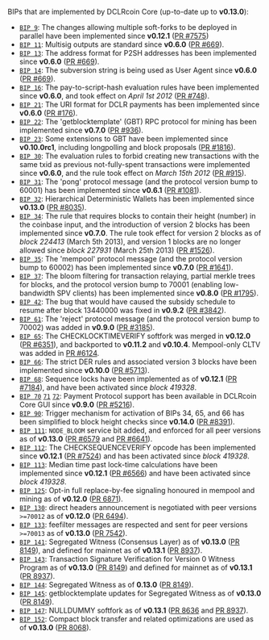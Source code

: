 BIPs that are implemented by DCLRcoin Core (up-to-date up to **v0.13.0**):

* [`BIP 9`](https://github.com/dclr/bips/blob/master/bip-0009.mediawiki): The changes allowing multiple soft-forks to be deployed in parallel have been implemented since **v0.12.1**  ([PR #7575](https://github.com/DCLRProject/DCLRcoin/pull/7575))
* [`BIP 11`](https://github.com/dclr/bips/blob/master/bip-0011.mediawiki): Multisig outputs are standard since **v0.6.0** ([PR #669](https://github.com/DCLRProject/DCLRcoin/pull/669)).
* [`BIP 13`](https://github.com/dclr/bips/blob/master/bip-0013.mediawiki): The address format for P2SH addresses has been implemented since **v0.6.0** ([PR #669](https://github.com/DCLRProject/DCLRcoin/pull/669)).
* [`BIP 14`](https://github.com/dclr/bips/blob/master/bip-0014.mediawiki): The subversion string is being used as User Agent since **v0.6.0** ([PR #669](https://github.com/DCLRProject/DCLRcoin/pull/669)).
* [`BIP 16`](https://github.com/dclr/bips/blob/master/bip-0016.mediawiki): The pay-to-script-hash evaluation rules have been implemented since **v0.6.0**, and took effect on *April 1st 2012* ([PR #748](https://github.com/DCLRProject/DCLRcoin/pull/748)).
* [`BIP 21`](https://github.com/dclr/bips/blob/master/bip-0021.mediawiki): The URI format for DCLR payments has been implemented since **v0.6.0** ([PR #176](https://github.com/DCLRProject/DCLRcoin/pull/176)).
* [`BIP 22`](https://github.com/dclr/bips/blob/master/bip-0022.mediawiki): The 'getblocktemplate' (GBT) RPC protocol for mining has been implemented since **v0.7.0** ([PR #936](https://github.com/DCLRProject/DCLRcoin/pull/936)).
* [`BIP 23`](https://github.com/dclr/bips/blob/master/bip-0023.mediawiki): Some extensions to GBT have been implemented since **v0.10.0rc1**, including longpolling and block proposals ([PR #1816](https://github.com/DCLRProject/DCLRcoin/pull/1816)).
* [`BIP 30`](https://github.com/dclr/bips/blob/master/bip-0030.mediawiki): The evaluation rules to forbid creating new transactions with the same txid as previous not-fully-spent transactions were implemented since **v0.6.0**, and the rule took effect on *March 15th 2012* ([PR #915](https://github.com/DCLRProject/DCLRcoin/pull/915)).
* [`BIP 31`](https://github.com/dclr/bips/blob/master/bip-0031.mediawiki): The 'pong' protocol message (and the protocol version bump to 60001) has been implemented since **v0.6.1** ([PR #1081](https://github.com/DCLRProject/DCLRcoin/pull/1081)).
* [`BIP 32`](https://github.com/dclr/bips/blob/master/bip-0032.mediawiki): Hierarchical Deterministic Wallets has been implemented since **v0.13.0** ([PR #8035](https://github.com/DCLRProject/DCLRcoin/pull/8035)).
* [`BIP 34`](https://github.com/dclr/bips/blob/master/bip-0034.mediawiki): The rule that requires blocks to contain their height (number) in the coinbase input, and the introduction of version 2 blocks has been implemented since **v0.7.0**. The rule took effect for version 2 blocks as of *block 224413* (March 5th 2013), and version 1 blocks are no longer allowed since *block 227931* (March 25th 2013) ([PR #1526](https://github.com/DCLRProject/DCLRcoin/pull/1526)).
* [`BIP 35`](https://github.com/dclr/bips/blob/master/bip-0035.mediawiki): The 'mempool' protocol message (and the protocol version bump to 60002) has been implemented since **v0.7.0** ([PR #1641](https://github.com/DCLRProject/DCLRcoin/pull/1641)).
* [`BIP 37`](https://github.com/dclr/bips/blob/master/bip-0037.mediawiki): The bloom filtering for transaction relaying, partial merkle trees for blocks, and the protocol version bump to 70001 (enabling low-bandwidth SPV clients) has been implemented since **v0.8.0** ([PR #1795](https://github.com/DCLRProject/DCLRcoin/pull/1795)).
* [`BIP 42`](https://github.com/dclr/bips/blob/master/bip-0042.mediawiki): The bug that would have caused the subsidy schedule to resume after block 13440000 was fixed in **v0.9.2** ([PR #3842](https://github.com/DCLRProject/DCLRcoin/pull/3842)).
* [`BIP 61`](https://github.com/dclr/bips/blob/master/bip-0061.mediawiki): The 'reject' protocol message (and the protocol version bump to 70002) was added in **v0.9.0** ([PR #3185](https://github.com/DCLRProject/DCLRcoin/pull/3185)).
* [`BIP 65`](https://github.com/dclr/bips/blob/master/bip-0065.mediawiki): The CHECKLOCKTIMEVERIFY softfork was merged in **v0.12.0** ([PR #6351](https://github.com/DCLRProject/DCLRcoin/pull/6351)), and backported to **v0.11.2** and **v0.10.4**. Mempool-only CLTV was added in [PR #6124](https://github.com/DCLRProject/DCLRcoin/pull/6124).
* [`BIP 66`](https://github.com/dclr/bips/blob/master/bip-0066.mediawiki): The strict DER rules and associated version 3 blocks have been implemented since **v0.10.0** ([PR #5713](https://github.com/DCLRProject/DCLRcoin/pull/5713)).
* [`BIP 68`](https://github.com/dclr/bips/blob/master/bip-0068.mediawiki): Sequence locks have been implemented as of **v0.12.1**  ([PR #7184](https://github.com/DCLRProject/DCLRcoin/pull/7184)), and have been activated since *block 419328*.
* [`BIP 70`](https://github.com/dclr/bips/blob/master/bip-0070.mediawiki) [`71`](https://github.com/dclr/bips/blob/master/bip-0071.mediawiki) [`72`](https://github.com/dclr/bips/blob/master/bip-0072.mediawiki): Payment Protocol support has been available in DCLRcoin Core GUI since **v0.9.0** ([PR #5216](https://github.com/DCLRProject/DCLRcoin/pull/5216)).
* [`BIP 90`](https://github.com/dclr/bips/blob/master/bip-0090.mediawiki): Trigger mechanism for activation of BIPs 34, 65, and 66 has been simplified to block height checks since **v0.14.0** ([PR #8391](https://github.com/DCLRProject/DCLRcoin/pull/8391)).
* [`BIP 111`](https://github.com/dclr/bips/blob/master/bip-0111.mediawiki): `NODE_BLOOM` service bit added, and enforced for all peer versions as of **v0.13.0** ([PR #6579](https://github.com/DCLRProject/DCLRcoin/pull/6579) and [PR #6641](https://github.com/DCLRProject/DCLRcoin/pull/6641)).
* [`BIP 112`](https://github.com/dclr/bips/blob/master/bip-0112.mediawiki): The CHECKSEQUENCEVERIFY opcode has been implemented since **v0.12.1** ([PR #7524](https://github.com/DCLRProject/DCLRcoin/pull/7524)) and has been activated since *block 419328*.
* [`BIP 113`](https://github.com/dclr/bips/blob/master/bip-0113.mediawiki): Median time past lock-time calculations have been implemented since **v0.12.1** ([PR #6566](https://github.com/DCLRProject/DCLRcoin/pull/6566)) and have been activated since *block 419328*.
* [`BIP 125`](https://github.com/dclr/bips/blob/master/bip-0125.mediawiki): Opt-in full replace-by-fee signaling honoured in mempool and mining as of **v0.12.0** ([PR 6871](https://github.com/DCLRProject/DCLRcoin/pull/6871)).
* [`BIP 130`](https://github.com/dclr/bips/blob/master/bip-0130.mediawiki): direct headers announcement is negotiated with peer versions `>=70012` as of **v0.12.0** ([PR 6494](https://github.com/DCLRProject/DCLRcoin/pull/6494)).
* [`BIP 133`](https://github.com/dclr/bips/blob/master/bip-0133.mediawiki): feefilter messages are respected and sent for peer versions `>=70013` as of **v0.13.0** ([PR 7542](https://github.com/DCLRProject/DCLRcoin/pull/7542)).
* [`BIP 141`](https://github.com/dclr/bips/blob/master/bip-0141.mediawiki): Segregated Witness (Consensus Layer) as of **v0.13.0** ([PR 8149](https://github.com/DCLRProject/DCLRcoin/pull/8149)), and defined for mainnet as of **v0.13.1** ([PR 8937](https://github.com/DCLRProject/DCLRcoin/pull/8937)).
* [`BIP 143`](https://github.com/dclr/bips/blob/master/bip-0143.mediawiki): Transaction Signature Verification for Version 0 Witness Program as of **v0.13.0** ([PR 8149](https://github.com/DCLRProject/DCLRcoin/pull/8149)) and defined for mainnet as of **v0.13.1** ([PR 8937](https://github.com/DCLRProject/DCLRcoin/pull/8937)).
* [`BIP 144`](https://github.com/dclr/bips/blob/master/bip-0144.mediawiki): Segregated Witness as of **0.13.0** ([PR 8149](https://github.com/DCLRProject/DCLRcoin/pull/8149)).
* [`BIP 145`](https://github.com/dclr/bips/blob/master/bip-0145.mediawiki): getblocktemplate updates for Segregated Witness as of **v0.13.0** ([PR 8149](https://github.com/DCLRProject/DCLRcoin/pull/8149)).
* [`BIP 147`](https://github.com/dclr/bips/blob/master/bip-0147.mediawiki): NULLDUMMY softfork as of **v0.13.1** ([PR 8636](https://github.com/DCLRProject/DCLRcoin/pull/8636) and [PR 8937](https://github.com/DCLRProject/DCLRcoin/pull/8937)).
* [`BIP 152`](https://github.com/dclr/bips/blob/master/bip-0152.mediawiki): Compact block transfer and related optimizations are used as of **v0.13.0** ([PR 8068](https://github.com/DCLRProject/DCLRcoin/pull/8068)).
